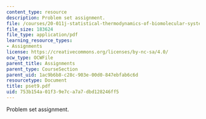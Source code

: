 ```yaml
---
content_type: resource
description: Problem set assignment.
file: /courses/20-011j-statistical-thermodynamics-of-biomolecular-systems-be-011j-spring-2004/753b154a01f39e7ca7a7dbd128246ff5_pset9.pdf
file_size: 183624
file_type: application/pdf
learning_resource_types:
- Assignments
license: https://creativecommons.org/licenses/by-nc-sa/4.0/
ocw_type: OCWFile
parent_title: Assignments
parent_type: CourseSection
parent_uid: 1ac9b6b8-c28c-903e-00d0-847ebfab6c6d
resourcetype: Document
title: pset9.pdf
uid: 753b154a-01f3-9e7c-a7a7-dbd128246ff5
---
```

Problem set assignment.